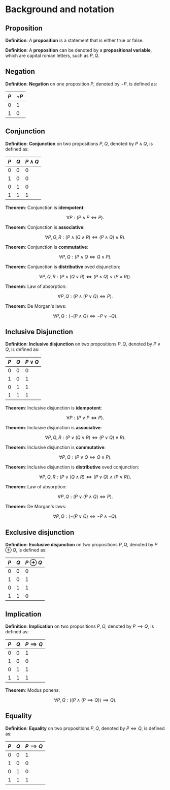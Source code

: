 # Background and notation

## Proposition

**Definition**: A **proposition** is a statement that is either true or false. 

**Definition**: A **proposition** can be denoted by a **propositional variable**, which are capital roman letters, such as $P, Q$.

## Negation

**Definition**: **Negation** on one proposition $P$, denoted by $\neg P$, is defined as:

| $P$ | $\neg P$ |
| --- | -------- |
| 0   | 1        |
| 1   | 0        |

## Conjunction

**Definition**: **Conjunction** on two propositions $P, Q$, denoted by $P\land Q$, is defined as:

| $P$ | $Q$ | $P\land Q$ |
| --- | --- | ---------- |
| 0   | 0   | 0          |
| 1   | 0   | 0          |
| 0   | 1   | 0          |
| 1   | 1   | 1          |

**Theorem**: Conjunction is **idempotent**:

$$
\forall P : (P\land P\iff P).
$$

**Theorem**: Conjunction is **associative**:

$$
\forall P,Q,R : (P\land (Q\land R)\iff (P\land Q)\land R).
$$

**Theorem**: Conjunction is **commutative**:

$$
\forall P,Q : (P\land Q\iff Q\land P).
$$

**Theorem**: Conjunction is **distributive** oved disjunction:

$$
\forall P,Q,R : (P\land (Q\lor R)\iff (P\land Q)\lor(P\land R)).
$$

**Theorem**: Law of absorption:

$$
\forall P, Q : (P\land (P\lor Q)\iff P).
$$

**Theorem**: De Morgan's laws:

$$
\forall P, Q : (\neg(P\land Q)\iff\neg P\lor \neg Q).
$$

## Inclusive Disjunction

**Definition**: **Inclusive disjunction** on two propositions $P, Q$, denoted by $P\lor Q$, is defined as:

| $P$ | $Q$ | $P\lor Q$ |
| --- | --- | --------- |
| 0   | 0   | 0         |
| 1   | 0   | 1         |
| 0   | 1   | 1         |
| 1   | 1   | 1         |

**Theorem**: Inclusive disjunction is **idempotent**:

$$
\forall P : (P\lor P\iff P).
$$

**Theorem**: Inclusive disjunction is **associative**:

$$
\forall P,Q,R : (P\lor (Q\lor R)\iff (P\lor Q)\lor R).
$$

**Theorem**: Inclusive disjunction is **commutative**:

$$
\forall P,Q : (P\lor Q\iff Q\lor P).
$$

**Theorem**: Inclusive disjunction is **distributive** oved conjunction:

$$
\forall P,Q,R : (P\lor(Q\land R)\iff (P\lor Q)\land(P\lor R)).
$$

**Theorem**: Law of absorption:

$$
\forall P, Q : (P\lor (P\land Q)\iff P).
$$

**Theorem**: De Morgan's laws:

$$
\forall P, Q : (\neg(P\lor Q)\iff\neg P\land \neg Q).
$$

## Exclusive disjunction

**Definition**: **Exclusive disjunction** on two propositions $P, Q$, denoted by $P\oplus Q$, is defined as:

| $P$ | $Q$ | $P\oplus Q$ |
| --- | --- | --------- |
| 0   | 0   | 0         |
| 1   | 0   | 1         |
| 0   | 1   | 1         |
| 1   | 1   | 0         |

## Implication

**Definition**: **Implication** on two propositions $P, Q$, denoted by $P\implies Q$, is defined as:

| $P$ | $Q$ | $P\implies Q$ |
| --- | --- | ------------- |
| 0   | 0   | 1             |
| 1   | 0   | 0             |
| 0   | 1   | 1             |
| 1   | 1   | 1             |

**Theorem**: Modus ponens:

$$
\forall P, Q : ((P\land (P\implies Q))\implies Q).
$$

## Equality

**Definition**: **Equality** on two propositions $P, Q$, denoted by $P\iff Q$, is defined as:

| $P$ | $Q$ | $P\implies Q$ |
| --- | --- | ------------- |
| 0   | 0   | 1             |
| 1   | 0   | 0             |
| 0   | 1   | 0             |
| 1   | 1   | 1             |
